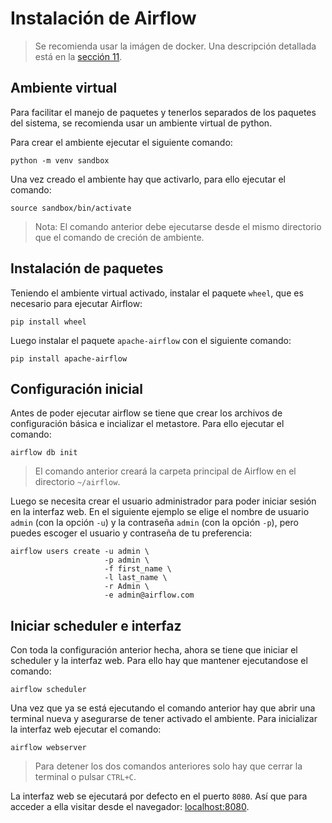 # Instalación de Airflow

> Se recomienda usar la imágen de docker. Una descripción detallada
está en la [sección 11](./11-docker.md).

## Ambiente virtual
Para facilitar el manejo de paquetes y tenerlos separados
de los paquetes del sistema, se recomienda usar un ambiente
virtual de python.

Para crear el ambiente ejecutar el siguiente comando: 
```
python -m venv sandbox
```

Una vez creado el ambiente hay que activarlo, para ello ejecutar el comando: 
```
source sandbox/bin/activate
```

> Nota: El comando anterior debe ejecutarse desde el mismo directorio que el
comando de creción de ambiente.

## Instalación de paquetes
Teniendo el ambiente virtual activado, instalar el paquete `wheel`, que
es necesario para ejecutar Airflow: 
```
pip install wheel
```

Luego instalar el paquete `apache-airflow` con el siguiente comando:
```
pip install apache-airflow
```

## Configuración inicial
Antes de poder ejecutar airflow se tiene que crear los
archivos de configuración básica e incializar el
metastore. Para ello ejecutar el comando: 
```
airflow db init
```

> El comando anterior creará la carpeta principal de Airflow en
> el directorio `~/airflow`.

Luego se necesita crear el usuario administrador para poder iniciar
sesión en la interfaz web. 
En el siguiente ejemplo se elige el nombre de usuario `admin` (con la opción `-u`)
y la contraseña `admin` (con la opción `-p`), pero puedes escoger el usuario y
contraseña de tu preferencia:
```
airflow users create -u admin \
					 -p admin \
					 -f first_name \
					 -l last_name \
					 -r Admin \
					 -e admin@airflow.com
```

## Iniciar scheduler e interfaz
Con toda la configuración anterior hecha, ahora se tiene que iniciar
el scheduler y la interfaz web. Para ello hay que mantener ejecutandose
el comando:
```
airflow scheduler
```

Una vez que ya se está ejecutando el comando anterior hay que abrir una
terminal nueva y asegurarse de tener activado el ambiente. Para inicializar
la interfaz web ejecutar el comando:
```
airflow webserver
```

> Para detener los dos comandos anteriores solo hay que cerrar la terminal o
> pulsar `CTRL+C`.

La interfaz web se ejecutará por defecto en el puerto `8080`. Así que
para acceder a ella visitar desde el navegador: [localhost:8080](http://localhost:8080).
